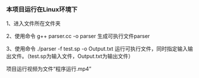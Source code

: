 ### 本项目运行在Linux环境下
1、进入文件所在文件夹


2、使用命令 g++ parser.cc -o parser 生成可执行文件parser


3、使用命令 ./parser -f test.sp -o Output.txt 运行可执行文件，同时指定输入输出文件。（test.sp为输入文件，Output.txt为输出文件）

项目运行视频为文件“程序运行.mp4”
